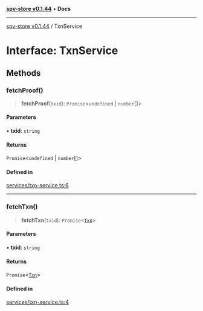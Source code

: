[**spv-store v0.1.44**](../README.md) • **Docs**

***

[spv-store v0.1.44](../globals.md) / TxnService

# Interface: TxnService

## Methods

### fetchProof()

> **fetchProof**(`txid`): `Promise`\<`undefined` \| `number`[]\>

#### Parameters

• **txid**: `string`

#### Returns

`Promise`\<`undefined` \| `number`[]\>

#### Defined in

[services/txn-service.ts:6](https://github.com/bitcoin-sv/spv-store/blob/e3a78734f6050d5b58a2dfc50b2ef9975d4564de/src/services/txn-service.ts#L6)

***

### fetchTxn()

> **fetchTxn**(`txid`): `Promise`\<[`Txn`](Txn.md)\>

#### Parameters

• **txid**: `string`

#### Returns

`Promise`\<[`Txn`](Txn.md)\>

#### Defined in

[services/txn-service.ts:4](https://github.com/bitcoin-sv/spv-store/blob/e3a78734f6050d5b58a2dfc50b2ef9975d4564de/src/services/txn-service.ts#L4)
